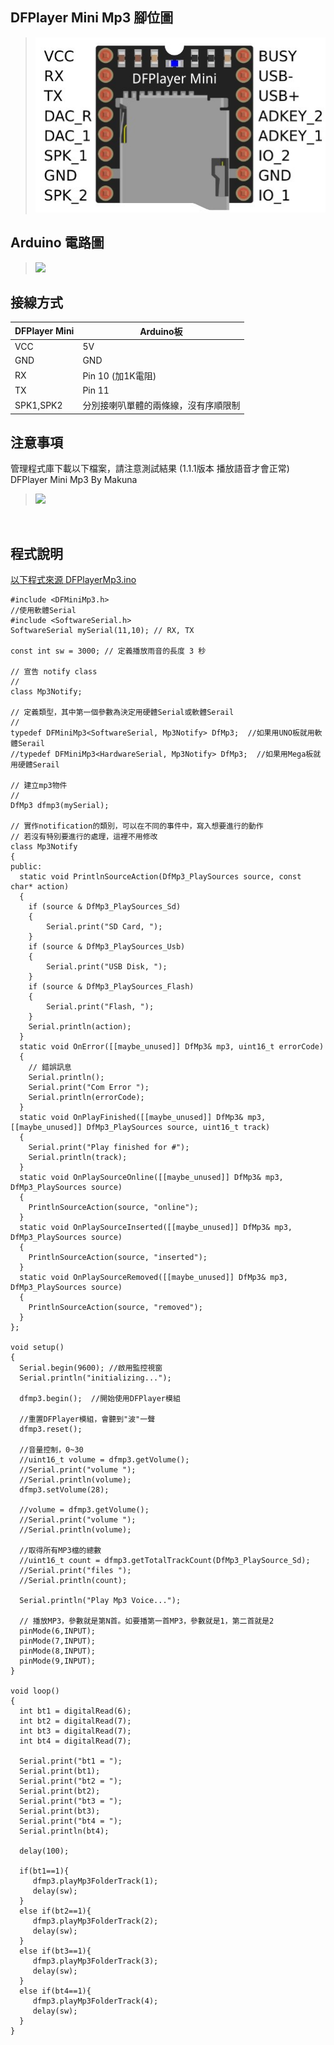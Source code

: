 ## DFPlayer Mini Mp3 腳位圖
>![](https://github.com/derricktsai0904/Arduino/blob/master/07.DFPlayer%20Mini%20Mp3/DFPlayerMiniMp3.jpg?raw=true)

## Arduino 電路圖
>![](https://github.com/derricktsai0904/Course/blob/main/2024.09%E6%84%9F%E6%B8%AC%E5%85%83%E4%BB%B6/DFPlayer_Mp3_%E6%92%AD%E6%94%BE%E5%99%A8%2B%E6%8C%89%E9%88%95%E6%8E%A7%E5%88%B6/DFPlayerMp3Button.jpg?raw=true)


## 接線方式

| DFPlayer Mini| Arduino板 |
| ------- | ----------- |
|VCC | 5V |
|GND | GND |
|RX | Pin 10 (加1K電阻) |
|TX | Pin 11 |
|SPK1,SPK2 | 分別接喇叭單體的兩條線，沒有序順限制|

## 注意事項
管理程式庫下載以下檔案，請注意測試結果 (1.1.1版本 播放語音才會正常)
<br>
DFPlayer Mini Mp3 By Makuna 
<br>
>![](https://github.com/derricktsai0904/Course/blob/main/2024.09%E6%84%9F%E6%B8%AC%E5%85%83%E4%BB%B6/DFPlayer_Mp3_%E6%92%AD%E6%94%BE%E5%99%A8/DFPlayer.jpg?raw=true)
<br>

## 程式說明
[以下程式來源 DFPlayerMp3.ino ]:[[https://github.com/derricktsai0904/Arduino/blob/master/06.ESP32%E6%8E%A7%E5%88%B6/04.ESP32-CAM%2BUltrasonic/ESP32-CAM-Ultrasonic-Line_LED.ino](https://github.com/derricktsai0904/Arduino/blob/master/07.DFPlayer%20Mini%20Mp3/DFPlayerMP3.ino) "DFPlayerMp3.ino"
[以下程式來源 DFPlayerMp3.ino ]

``` arduino
#include <DFMiniMp3.h>  
//使用軟體Serial
#include <SoftwareSerial.h>  
SoftwareSerial mySerial(11,10); // RX, TX

const int sw = 3000; // 定義播放雨音的長度 3 秒

// 宣告 notify class
//
class Mp3Notify; 

// 定義類型，其中第一個參數為決定用硬體Serial或軟體Serail
//
typedef DFMiniMp3<SoftwareSerial, Mp3Notify> DfMp3;  //如果用UNO板就用軟體Serail
//typedef DFMiniMp3<HardwareSerial, Mp3Notify> DfMp3;  //如果用Mega板就用硬體Serail

// 建立mp3物件
//
DfMp3 dfmp3(mySerial);

// 實作notification的類別，可以在不同的事件中，寫入想要進行的動作
// 若沒有特別要進行的處理，這裡不用修改
class Mp3Notify
{
public:
  static void PrintlnSourceAction(DfMp3_PlaySources source, const char* action)
  {
    if (source & DfMp3_PlaySources_Sd) 
    {
        Serial.print("SD Card, ");
    }
    if (source & DfMp3_PlaySources_Usb) 
    {
        Serial.print("USB Disk, ");
    }
    if (source & DfMp3_PlaySources_Flash) 
    {
        Serial.print("Flash, ");
    }
    Serial.println(action);
  }
  static void OnError([[maybe_unused]] DfMp3& mp3, uint16_t errorCode)
  {
    // 錯誤訊息
    Serial.println();
    Serial.print("Com Error ");
    Serial.println(errorCode);
  }
  static void OnPlayFinished([[maybe_unused]] DfMp3& mp3, [[maybe_unused]] DfMp3_PlaySources source, uint16_t track)
  {
    Serial.print("Play finished for #");
    Serial.println(track);  
  }
  static void OnPlaySourceOnline([[maybe_unused]] DfMp3& mp3, DfMp3_PlaySources source)
  {
    PrintlnSourceAction(source, "online");
  }
  static void OnPlaySourceInserted([[maybe_unused]] DfMp3& mp3, DfMp3_PlaySources source)
  {
    PrintlnSourceAction(source, "inserted");
  }
  static void OnPlaySourceRemoved([[maybe_unused]] DfMp3& mp3, DfMp3_PlaySources source)
  {
    PrintlnSourceAction(source, "removed");
  }
};

void setup() 
{
  Serial.begin(9600); //啟用監控視窗
  Serial.println("initializing...");
  
  dfmp3.begin();  //開始使用DFPlayer模組

  //重置DFPlayer模組，會聽到"波"一聲
  dfmp3.reset();

  //音量控制，0~30
  //uint16_t volume = dfmp3.getVolume();
  //Serial.print("volume ");
  //Serial.println(volume);
  dfmp3.setVolume(28);
  
  //volume = dfmp3.getVolume();
  //Serial.print("volume ");
  //Serial.println(volume);
  
  //取得所有MP3檔的總數
  //uint16_t count = dfmp3.getTotalTrackCount(DfMp3_PlaySource_Sd);
  //Serial.print("files ");
  //Serial.println(count);

  Serial.println("Play Mp3 Voice...");

  // 播放MP3，參數就是第N首。如要播第一首MP3，參數就是1，第二首就是2
  pinMode(6,INPUT);
  pinMode(7,INPUT);
  pinMode(8,INPUT);
  pinMode(9,INPUT);
}

void loop() 
{
  int bt1 = digitalRead(6);
  int bt2 = digitalRead(7);
  int bt3 = digitalRead(7);
  int bt4 = digitalRead(7);

  Serial.print("bt1 = ");
  Serial.print(bt1);
  Serial.print("bt2 = ");
  Serial.print(bt2);
  Serial.print("bt3 = ");
  Serial.print(bt3);
  Serial.print("bt4 = ");
  Serial.println(bt4);

  delay(100);

  if(bt1==1){
     dfmp3.playMp3FolderTrack(1);
     delay(sw);
  }
  else if(bt2==1){
     dfmp3.playMp3FolderTrack(2);
     delay(sw);
  }
  else if(bt3==1){
     dfmp3.playMp3FolderTrack(3);
     delay(sw);
  }
  else if(bt4==1){
     dfmp3.playMp3FolderTrack(4);
     delay(sw);
  }
}
```


